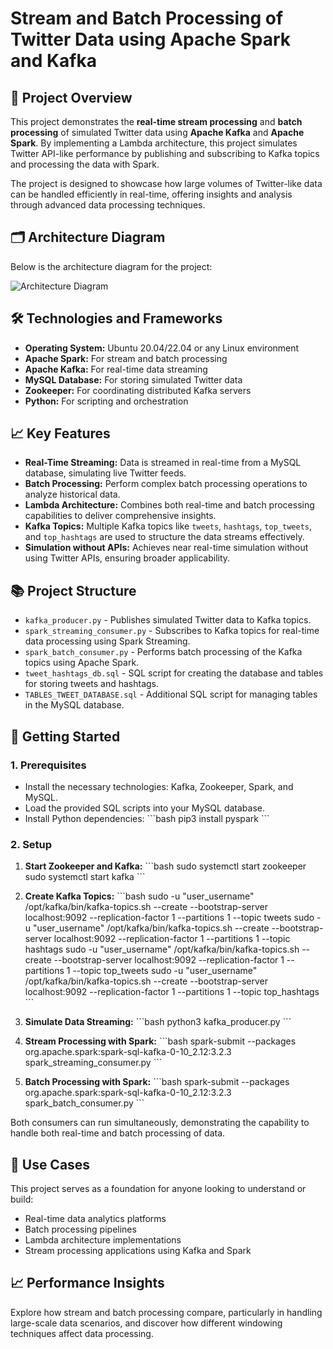 # Stream and Batch Processing of Twitter Data using Apache Spark and Kafka

## 📜 Project Overview

This project demonstrates the **real-time stream processing** and **batch processing** of simulated Twitter data using **Apache Kafka** and **Apache Spark**. By implementing a Lambda architecture, this project simulates Twitter API-like performance by publishing and subscribing to Kafka topics and processing the data with Spark.

The project is designed to showcase how large volumes of Twitter-like data can be handled efficiently in real-time, offering insights and analysis through advanced data processing techniques.

## 🗂️ Architecture Diagram

Below is the architecture diagram for the project:

![Architecture Diagram](https://github.com/rohan-chandrashekar/Stream-and-Batch-Processing-of-Tweets-with-Apache-Kafka-and-Spark/blob/main/Architecture%20Diagram.jpeg)

## 🛠️ Technologies and Frameworks

- **Operating System:** Ubuntu 20.04/22.04 or any Linux environment
- **Apache Spark:** For stream and batch processing
- **Apache Kafka:** For real-time data streaming
- **MySQL Database:** For storing simulated Twitter data
- **Zookeeper:** For coordinating distributed Kafka servers
- **Python:** For scripting and orchestration

## 📈 Key Features

- **Real-Time Streaming:** Data is streamed in real-time from a MySQL database, simulating live Twitter feeds.
- **Batch Processing:** Perform complex batch processing operations to analyze historical data.
- **Lambda Architecture:** Combines both real-time and batch processing capabilities to deliver comprehensive insights.
- **Kafka Topics:** Multiple Kafka topics like `tweets`, `hashtags`, `top_tweets`, and `top_hashtags` are used to structure the data streams effectively.
- **Simulation without APIs:** Achieves near real-time simulation without using Twitter APIs, ensuring broader applicability.

## 📚 Project Structure

- `kafka_producer.py` - Publishes simulated Twitter data to Kafka topics.
- `spark_streaming_consumer.py` - Subscribes to Kafka topics for real-time data processing using Spark Streaming.
- `spark_batch_consumer.py` - Performs batch processing of the Kafka topics using Apache Spark.
- `tweet_hashtags_db.sql` - SQL script for creating the database and tables for storing tweets and hashtags.
- `TABLES_TWEET_DATABASE.sql` - Additional SQL script for managing tables in the MySQL database.

## 🚀 Getting Started

### 1. Prerequisites

- Install the necessary technologies: Kafka, Zookeeper, Spark, and MySQL.
- Load the provided SQL scripts into your MySQL database.
- Install Python dependencies:
  \`\`\`bash
  pip3 install pyspark
  \`\`\`

### 2. Setup

1. **Start Zookeeper and Kafka:**
    \`\`\`bash
    sudo systemctl start zookeeper
    sudo systemctl start kafka
    \`\`\`
   
2. **Create Kafka Topics:**
    \`\`\`bash
    sudo -u "user_username" /opt/kafka/bin/kafka-topics.sh --create --bootstrap-server localhost:9092 --replication-factor 1 --partitions 1 --topic tweets
    sudo -u "user_username" /opt/kafka/bin/kafka-topics.sh --create --bootstrap-server localhost:9092 --replication-factor 1 --partitions 1 --topic hashtags
    sudo -u "user_username" /opt/kafka/bin/kafka-topics.sh --create --bootstrap-server localhost:9092 --replication-factor 1 --partitions 1 --topic top_tweets
    sudo -u "user_username" /opt/kafka/bin/kafka-topics.sh --create --bootstrap-server localhost:9092 --replication-factor 1 --partitions 1 --topic top_hashtags
    \`\`\`

3. **Simulate Data Streaming:**
    \`\`\`bash
    python3 kafka_producer.py
    \`\`\`

4. **Stream Processing with Spark:**
    \`\`\`bash
    spark-submit --packages org.apache.spark:spark-sql-kafka-0-10_2.12:3.2.3 spark_streaming_consumer.py
    \`\`\`

5. **Batch Processing with Spark:**
    \`\`\`bash
    spark-submit --packages org.apache.spark:spark-sql-kafka-0-10_2.12:3.2.3 spark_batch_consumer.py
    \`\`\`

Both consumers can run simultaneously, demonstrating the capability to handle both real-time and batch processing of data.

## 🎯 Use Cases

This project serves as a foundation for anyone looking to understand or build:

- Real-time data analytics platforms
- Batch processing pipelines
- Lambda architecture implementations
- Stream processing applications using Kafka and Spark

## 📈 Performance Insights

Explore how stream and batch processing compare, particularly in handling large-scale data scenarios, and discover how different windowing techniques affect data processing.
